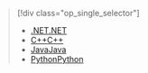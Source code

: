 > [!div class="op_single_selector"]
> * [<span data-ttu-id="111b5-101">.NET</span><span class="sxs-lookup"><span data-stu-id="111b5-101">.NET</span></span>](../articles/storage/files/storage-dotnet-how-to-use-files.md)
> * [<span data-ttu-id="111b5-102">C++</span><span class="sxs-lookup"><span data-stu-id="111b5-102">C++</span></span>](../articles/storage/files/storage-c-plus-plus-how-to-use-files.md)
> * [<span data-ttu-id="111b5-103">Java</span><span class="sxs-lookup"><span data-stu-id="111b5-103">Java</span></span>](../articles/storage/files/storage-java-how-to-use-file-storage.md)
> * [<span data-ttu-id="111b5-104">Python</span><span class="sxs-lookup"><span data-stu-id="111b5-104">Python</span></span>](../articles/storage/files/storage-python-how-to-use-file-storage.md)
> 
> 

